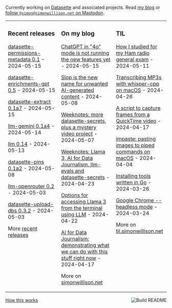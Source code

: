 Currently working on [Datasette](https://datasette.io/) and associated projects. Read [my blog](https://simonwillison.net/) or <a href="https://fedi.simonwillison.net/@simon">follow `@simon@simonwillison.net` on Mastodon</a>.

<table><tr><td valign="top" width="33%">

### Recent releases
<!-- recent_releases starts -->
[datasette-permissions-metadata 0.1](https://github.com/datasette/datasette-permissions-metadata/releases/tag/0.1) - 2024-05-15

[datasette-enrichments-gpt 0.5](https://github.com/datasette/datasette-enrichments-gpt/releases/tag/0.5) - 2024-05-15

[datasette-extract 0.1a7](https://github.com/datasette/datasette-extract/releases/tag/0.1a7) - 2024-05-15

[llm-gemini 0.1a4](https://github.com/simonw/llm-gemini/releases/tag/0.1a4) - 2024-05-14

[llm 0.14](https://github.com/simonw/llm/releases/tag/0.14) - 2024-05-13

[datasette-pins 0.1a2](https://github.com/datasette/datasette-pins/releases/tag/0.1a2) - 2024-05-08

[llm-openrouter 0.2](https://github.com/simonw/llm-openrouter/releases/tag/0.2) - 2024-05-03

[datasette-upload-dbs 0.3.2](https://github.com/simonw/datasette-upload-dbs/releases/tag/0.3.2) - 2024-05-03
<!-- recent_releases ends -->
More [recent releases](https://github.com/simonw/simonw/blob/main/releases.md)
</td><td valign="top" width="34%">

### On my blog
<!-- blog starts -->
[ChatGPT in "4o" mode is not running the new features yet](https://simonwillison.net/2024/May/15/chatgpt-in-4o-mode/) - 2024-05-15

[Slop is the new name for unwanted AI-generated content](https://simonwillison.net/2024/May/8/slop/) - 2024-05-08

[Weeknotes: more datasette-secrets, plus a mystery video project](https://simonwillison.net/2024/May/7/datasette-secrets/) - 2024-05-07

[Weeknotes: Llama 3, AI for Data Journalism, llm-evals and datasette-secrets](https://simonwillison.net/2024/Apr/23/weeknotes/) - 2024-04-23

[Options for accessing Llama 3 from the terminal using LLM](https://simonwillison.net/2024/Apr/22/llama-3/) - 2024-04-22

[AI for Data Journalism: demonstrating what we can do with this stuff right now](https://simonwillison.net/2024/Apr/17/ai-for-data-journalism/) - 2024-04-17
<!-- blog ends -->
More on [simonwillison.net](https://simonwillison.net/)
</td><td valign="top" width="33%">

### TIL
<!-- tils starts -->
[How I studied for my Ham radio general exam](https://til.simonwillison.net/ham-radio/general) - 2024-05-11

[Transcribing MP3s with whisper-cpp on macOS](https://til.simonwillison.net/macos/whisper-cpp) - 2024-04-26

[A script to capture frames from a QuickTime video](https://til.simonwillison.net/macos/quicktime-capture-script) - 2024-04-17

[impaste: pasting images to piped commands on macOS](https://til.simonwillison.net/macos/impaste) - 2024-04-04

[Installing tools written in Go](https://til.simonwillison.net/go/installing-tools) - 2024-03-26

[Google Chrome --headless mode](https://til.simonwillison.net/chrome/headless) - 2024-03-24
<!-- tils ends -->
More on [til.simonwillison.net](https://til.simonwillison.net/)
</td></tr></table>

<a href="https://github.com/simonw/simonw/actions"><img src="https://github.com/simonw/simonw/workflows/Build%20README/badge.svg" align="right" alt="Build README"></a> <a href="https://simonwillison.net/2020/Jul/10/self-updating-profile-readme/">How this works</a>
